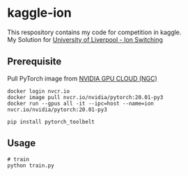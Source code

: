# kaggle-ion
This respository contains my code for competition in kaggle.  
My Solution for [University of Liverpool - Ion Switching](https://www.kaggle.com/c/liverpool-ion-switching)

## Prerequisite
Pull PyTorch image from [NVIDIA GPU CLOUD (NGC)](https://ngc.nvidia.com/)
```
docker login nvcr.io
docker image pull nvcr.io/nvidia/pytorch:20.01-py3
docker run --gpus all -it --ipc=host --name=ion nvcr.io/nvidia/pytorch:20.01-py3
```
```
pip install pytorch_toolbelt
```
## Usage
```
# train 
python train.py
```